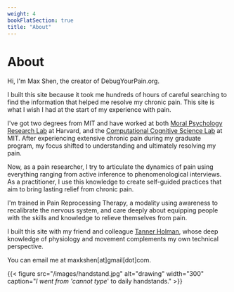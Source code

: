```yaml
---
weight: 4
bookFlatSection: true
title: "About"
---
```


# About

Hi, I'm Max Shen, the creator of DebugYourPain.org.

I built this site because it took me hundreds of hours of careful searching to find the information that helped me resolve my chronic pain. This site is what I wish I had at the start of my experience with pain.

I've got two degrees from MIT and have worked at both [Moral Psychology Research Lab](https://cushmanlab.fas.harvard.edu/) at Harvard, and the [Computational Cognitive Science Lab](https://cocosci.mit.edu/) at MIT. After experiencing extensive chronic pain during my graduate program, my focus shifted to understanding and ultimately resolving my pain.

Now, as a pain researcher, I try to articulate the dynamics of pain using everything ranging from active inference to phenomenological interviews. As a practitioner, I use this knowledge to create self-guided practices that aim to bring lasting relief from chronic pain. 

I'm trained in Pain Reprocessing Therapy, a modality using awareness to recalibrate the nervous system, and care deeply about equipping people with the skills and knowledge to relieve themselves from pain.

I built this site with my friend and colleague [Tanner Holman](https://sites.google.com/view/processingpain/talk-to-tanner?pli=1), whose deep knowledge of physiology and movement complements my own technical perspective.

You can email me at maxkshen[at]gmail[dot]com.

{{< figure src="/images/handstand.jpg" alt="drawing" width="300" caption="<em>I went from 'cannot type</em>' to daily handstands." >}}



